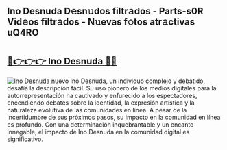## Ino Desnuda D𝚎sn𝚞dos filtr𝚊dos - Parts-s0R Vid𝚎os filtr𝚊dos - N𝚞evas f𝚘tos atr𝚊ctivas uQ4RO

# <h2><a href="http://mb24d4.tromn.icu/?c=Ino+Desnuda">🔗👉👉👉 Ino Desnuda 🔗🔗</a></h2>

[![Ino Desnuda nuevo](https://i.imgur.com/pEAQMta.gif)](http://mb24d4.tromn.icu/?c=Ino+Desnuda)
Ino Desnuda, un individuo complejo y debatido, desafía la descripción fácil. Su uso pionero de los medios digitales para la autorrepresentación ha cautivado y enfurecido a los espectadores, encendiendo debates sobre la identidad, la expresión artística y la naturaleza evolutiva de las comunidades en línea. A pesar de la incertidumbre de sus próximos pasos, su impacto en la comunidad en línea es profundo. Con una determinación inquebrantable y un encanto innegable, el impacto de Ino Desnuda en la comunidad digital es significativo.
